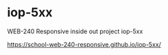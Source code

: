 # iop-5xx
WEB-240 Responsive inside out project iop-5xx

https://school-web-240-responsive.github.io/iop-5xx/
